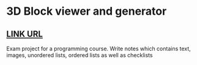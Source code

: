 # 3D Block viewer and generator
## [LINK URL](https://yazaar.github.io/WebMagic/functions/RocketNotes)

Exam project for a programming course. Write notes which contains text, images, unordered lists, ordered lists as well as checklists
